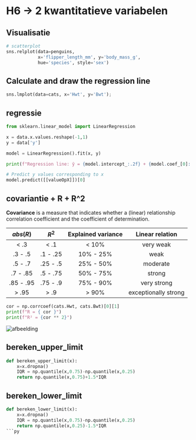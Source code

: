 # H6 -> 2 kwantitatieve variabelen

## Visualisatie

```py
# scatterplot
sns.relplot(data=penguins,
            x='flipper_length_mm', y='body_mass_g',
            hue='species', style='sex')
```
## Calculate and draw the regression line
```py
sns.lmplot(data=cats, x='Hwt', y='Bwt');
```
## regressie

```py
from sklearn.linear_model import LinearRegression

x = data.x.values.reshape(-1,1)
y = data['y']

model = LinearRegression().fit(x, y)

print(f"Regression line: ŷ = {model.intercept_:.2f} + {model.coef_[0]:.2f} x")

# Predict y values corresponding to x
model.predict([[valueOpX]])[0]
```

## covariantie + R + R^2
**Covariance** is a measure that indicates whether a (linear) relationship
correlation coefficient and the coefficient of determination.

| $abs(R)$  |  $R^2$   | Explained variance |   Linear relation    |
| :-------: | :------: | :----------------: | :------------------: |
|   < .3    |   < .1   |       < 10%        |      very weak       |
|  .3 - .5  | .1 - .25 |     10% - 25%      |         weak         |
|  .5 - .7  | .25 - .5 |     25% - 50%      |       moderate       |
| .7 - .85  | .5 - .75 |     50% - 75%      |        strong        |
| .85 - .95 | .75 - .9 |     75% - 90%      |     very strong      |
|   > .95   |   > .9   |       > 90%        | exceptionally strong |

```py
cor = np.corrcoef(cats.Hwt, cats.Bwt)[0][1]
print(f"R = { cor }")
print(f"R² = {cor ** 2}")
```
![afbeelding](https://github.com/user-attachments/assets/6901c581-b67a-4316-b0d3-bf3a9865c8f5)

## bereken_upper_limit
```py
def bereken_upper_limit(x):
    x=x.dropna()
    IQR = np.quantile(x,0.75)-np.quantile(x,0.25)
    return np.quantile(x,0.75)+1.5*IQR
```
## bereken_lower_limit
```py
def bereken_lower_limit(x):
    x=x.dropna()
    IQR = np.quantile(x,0.75)-np.quantile(x,0.25)
    return np.quantile(x,0.25)-1.5*IQR
```py
